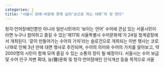 ```yaml
---
categories: j
title: "서울시 장애·비장애 경계 넘어‘손으로 하는 대화’의 장 연다"
---
```

청각·언어장애인뿐만 아니라 일반시민까지 ‘보이는 언어’ 수어에 관심 있는 서울시민이라면 누구나 참여하고 즐길 수 있는&#39;제17회 서울특별시 수어문화제&#39;가 24일 청계광장에서 개최된다. ‘같이 만들어가는 수어의 가치’라는 슬로건으로 개최되는 이번 행사는 코로나19로 인해 3년 만에 대면 행사로 추진되며, 수어의 의미와 수어의 가치를 알아보고, 약 2000명의 시민이 함께 모여 즐길 수 있는 소통의 장이 될 예정이다. 서울시는 수어 보급 및 수어 인구 저변 확대, 농(聾)문화 및 청각·언어장애인 인식개선 등을 목적으로 서울